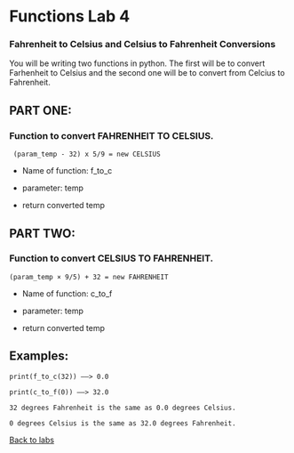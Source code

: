 # Functions Lab 4 
### Fahrenheit to Celsius and Celsius to Fahrenheit Conversions
You will be writing two functions in python. The first will be to convert Farhenheit to Celsius and the second one will be to convert from Celcius to Fahrenheit.
## PART ONE:

### Function to convert FAHRENHEIT TO CELSIUS.
```
 (param_temp - 32) x 5/9 = new CELSIUS
````

* Name of function: f_to_c

* parameter: temp

* return converted temp

## PART TWO:

### Function to convert CELSIUS TO FAHRENHEIT.
```
(param_temp × 9/5) + 32 = new FAHRENHEIT
```
* Name of function: c_to_f

* parameter: temp

* return converted temp
## Examples:

```
print(f_to_c(32)) ——> 0.0

print(c_to_f(0)) ——> 32.0

32 degrees Fahrenheit is the same as 0.0 degrees Celsius.

0 degrees Celsius is the same as 32.0 degrees Fahrenheit.
```



[Back to labs](../README.md)